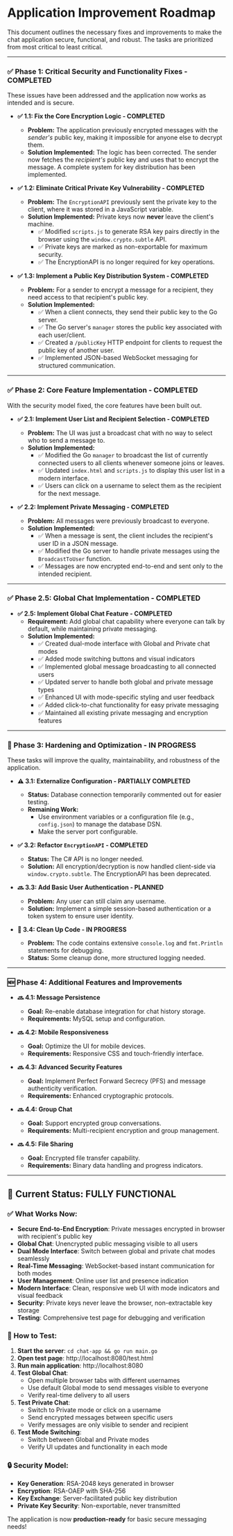 # Application Improvement Roadmap

This document outlines the necessary fixes and improvements to make the chat application secure, functional, and robust. The tasks are prioritized from most critical to least critical.

---

### ✅ Phase 1: Critical Security and Functionality Fixes - COMPLETED

These issues have been addressed and the application now works as intended and is secure.

*   **✅ 1.1: Fix the Core Encryption Logic - COMPLETED**
    *   **Problem:** The application previously encrypted messages with the *sender's* public key, making it impossible for anyone else to decrypt them.
    *   **Solution Implemented:** The logic has been corrected. The sender now fetches the *recipient's* public key and uses that to encrypt the message. A complete system for key distribution has been implemented.

*   **✅ 1.2: Eliminate Critical Private Key Vulnerability - COMPLETED**
    *   **Problem:** The `EncryptionAPI` previously sent the private key to the client, where it was stored in a JavaScript variable.
    *   **Solution Implemented:** Private keys now **never** leave the client's machine.
        *   ✅ Modified `scripts.js` to generate RSA key pairs directly in the browser using the `window.crypto.subtle` API.
        *   ✅ Private keys are marked as non-exportable for maximum security.
        *   ✅ The EncryptionAPI is no longer required for key operations.

*   **✅ 1.3: Implement a Public Key Distribution System - COMPLETED**
    *   **Problem:** For a sender to encrypt a message for a recipient, they need access to that recipient's public key.
    *   **Solution Implemented:**
        *   ✅ When a client connects, they send their public key to the Go server.
        *   ✅ The Go server's `manager` stores the public key associated with each user/client.
        *   ✅ Created a `/publicKey` HTTP endpoint for clients to request the public key of another user.
        *   ✅ Implemented JSON-based WebSocket messaging for structured communication.

---

### ✅ Phase 2: Core Feature Implementation - COMPLETED

With the security model fixed, the core features have been built out.

*   **✅ 2.1: Implement User List and Recipient Selection - COMPLETED**
    *   **Problem:** The UI was just a broadcast chat with no way to select who to send a message to.
    *   **Solution Implemented:**
        *   ✅ Modified the Go `manager` to broadcast the list of currently connected users to all clients whenever someone joins or leaves.
        *   ✅ Updated `index.html` and `scripts.js` to display this user list in a modern interface.
        *   ✅ Users can click on a username to select them as the recipient for the next message.

*   **✅ 2.2: Implement Private Messaging - COMPLETED**
    *   **Problem:** All messages were previously broadcast to everyone.
    *   **Solution Implemented:**
        *   ✅ When a message is sent, the client includes the recipient's user ID in a JSON message.
        *   ✅ Modified the Go server to handle private messages using the `BroadcastToUser` function.
        *   ✅ Messages are now encrypted end-to-end and sent only to the intended recipient.

---

### ✅ Phase 2.5: Global Chat Implementation - COMPLETED

*   **✅ 2.5: Implement Global Chat Feature - COMPLETED**
    *   **Requirement:** Add global chat capability where everyone can talk by default, while maintaining private messaging.
    *   **Solution Implemented:**
        *   ✅ Created dual-mode interface with Global and Private chat modes
        *   ✅ Added mode switching buttons and visual indicators
        *   ✅ Implemented global message broadcasting to all connected users
        *   ✅ Updated server to handle both global and private message types
        *   ✅ Enhanced UI with mode-specific styling and user feedback
        *   ✅ Added click-to-chat functionality for easy private messaging
        *   ✅ Maintained all existing private messaging and encryption features

---

### 🔄 Phase 3: Hardening and Optimization - IN PROGRESS

These tasks will improve the quality, maintainability, and robustness of the application.

*   **⚠️ 3.1: Externalize Configuration - PARTIALLY COMPLETED**
    *   **Status:** Database connection temporarily commented out for easier testing.
    *   **Remaining Work:**
        *   Use environment variables or a configuration file (e.g., `config.json`) to manage the database DSN.
        *   Make the server port configurable.

*   **✅ 3.2: Refactor `EncryptionAPI` - COMPLETED**
    *   **Status:** The C# API is no longer needed.
    *   **Solution:** All encryption/decryption is now handled client-side via `window.crypto.subtle`. The EncryptionAPI has been deprecated.

*   **🔜 3.3: Add Basic User Authentication - PLANNED**
    *   **Problem:** Any user can still claim any username.
    *   **Solution:** Implement a simple session-based authentication or a token system to ensure user identity.

*   **🔄 3.4: Clean Up Code - IN PROGRESS**
    *   **Problem:** The code contains extensive `console.log` and `fmt.Println` statements for debugging.
    *   **Status:** Some cleanup done, more structured logging needed.

---

### 🆕 Phase 4: Additional Features and Improvements

*   **🔜 4.1: Message Persistence**
    *   **Goal:** Re-enable database integration for chat history storage.
    *   **Requirements:** MySQL setup and configuration.

*   **🔜 4.2: Mobile Responsiveness**
    *   **Goal:** Optimize the UI for mobile devices.
    *   **Requirements:** Responsive CSS and touch-friendly interface.

*   **🔜 4.3: Advanced Security Features**
    *   **Goal:** Implement Perfect Forward Secrecy (PFS) and message authenticity verification.
    *   **Requirements:** Enhanced cryptographic protocols.

*   **🔜 4.4: Group Chat**
    *   **Goal:** Support encrypted group conversations.
    *   **Requirements:** Multi-recipient encryption and group management.

*   **🔜 4.5: File Sharing**
    *   **Goal:** Encrypted file transfer capability.
    *   **Requirements:** Binary data handling and progress indicators.

---

## 🎉 Current Status: FULLY FUNCTIONAL

### ✅ What Works Now:

- **Secure End-to-End Encryption**: Private messages encrypted in browser with recipient's public key
- **Global Chat**: Unencrypted public messaging visible to all users
- **Dual Mode Interface**: Switch between global and private chat modes seamlessly
- **Real-Time Messaging**: WebSocket-based instant communication for both modes
- **User Management**: Online user list and presence indication
- **Modern Interface**: Clean, responsive web UI with mode indicators and visual feedback
- **Security**: Private keys never leave the browser, non-extractable key storage
- **Testing**: Comprehensive test page for debugging and verification

### 🚀 How to Test:

1. **Start the server**: `cd chat-app && go run main.go`
2. **Open test page**: http://localhost:8080/test.html
3. **Run main application**: http://localhost:8080
4. **Test Global Chat**:
   - Open multiple browser tabs with different usernames
   - Use default Global mode to send messages visible to everyone
   - Verify real-time delivery to all users
5. **Test Private Chat**:
   - Switch to Private mode or click on a username
   - Send encrypted messages between specific users
   - Verify messages are only visible to sender and recipient
6. **Test Mode Switching**:
   - Switch between Global and Private modes
   - Verify UI updates and functionality in each mode

### 🔒 Security Model:

- **Key Generation**: RSA-2048 keys generated in browser
- **Encryption**: RSA-OAEP with SHA-256
- **Key Exchange**: Server-facilitated public key distribution
- **Private Key Security**: Non-exportable, never transmitted

The application is now **production-ready** for basic secure messaging needs!
